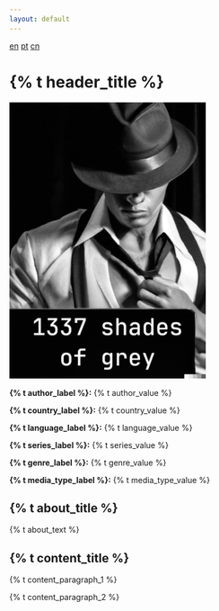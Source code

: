 ```yaml
---
layout: default
---
```


<div class="absolute right-0 mr-6">
  <a class="text-blue-400 underline" href="/">en</a>
  <a class="text-blue-400 underline" href="/pt">pt</a>
  <a class="text-blue-400 underline" href="/cn">cn</a>
</div>

<h1 class="text-3xl font-extrabold text-transparent bg-clip-text bg-gradient-to-br from-chestnut-200 to-beaver-500 text-center mt-6">
  {% t header_title %}
</h1>

<p class="text-center my-10">
</p>

<div class="container max-w-5xl mx-auto mb-8 px-4">
  <div class="flex flex-col sm:flex-row justify-center mt-6">
    <img class="border-solid border-4 border-white mx-auto sm:m-0" src="/assets/img/cover.jpeg" style="width: 350px">
    <div class="ml-2 mt-2">
      <p>
        <b>{% t author_label %}:</b> {% t author_value %}
      </p>
      <p>
        <b>{% t country_label %}:</b> {% t country_value %}
      </p>
      <p>
        <b>{% t language_label %}:</b> {% t language_value %}
      </p>
      <p>
        <b>{% t series_label %}:</b> {% t series_value %}
      </p>
      <p>
        <b>{% t genre_label %}:</b> {% t genre_value %}
      </p>
      <p>
        <b>{% t media_type_label %}:</b> {% t media_type_value %}
      </p>
    </div>
  </div>

  <h2 class="text-xl font-extrabold text-transparent bg-clip-text bg-gradient-to-br from-chestnut-200 to-beaver-500 text-center my-6">
    {% t about_title %}
  </h2>

  <p class="my-2">
    {% t about_text %}
  </p>

  <h2 class="text-xl font-extrabold text-transparent bg-clip-text bg-gradient-to-br from-chestnut-200 to-beaver-500 text-center my-6">
    {% t content_title %}
  </h2>

  <p class="my-2">
    {% t content_paragraph_1 %}
  </p>

  <p class="my-2">
    {% t content_paragraph_2 %}
  </p>

</div>
